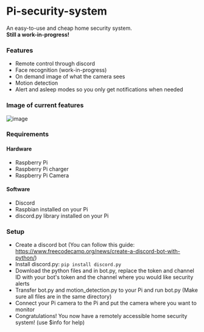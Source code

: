 # Pi-security-system
An easy-to-use and cheap home security system.<br>
**Still a work-in-progress!**

### Features
- Remote control through discord
- Face recognition (work-in-progress)
- On demand image of what the camera sees
- Motion detection
- Alert and asleep modes so you only get notifications when needed

### Image of current features
![image](https://user-images.githubusercontent.com/66331423/122826428-fc511900-d297-11eb-9d6c-356fc78f98a8.png)

### Requirements

#### Hardware
- Raspberry Pi
- Raspberry Pi charger
- Raspberry Pi Camera

#### Software
- Discord
- Raspbian installed on your Pi
- discord.py library installed on your Pi

### Setup
- Create a discord bot (You can follow this guide: https://www.freecodecamp.org/news/create-a-discord-bot-with-python/)
- Install discord.py:
```pip install discord.py```
- Download the python files and in bot.py, replace the token and channel ID with your bot's token and the channel where you would like security alerts
- Transfer bot.py and motion_detection.py to your Pi and run bot.py (Make sure all files are in the same directory)
- Connect your Pi camera to the Pi and put the camera where you want to monitor
- Congratulations! You now have a remotely accessible home security system! (use $info for help)
